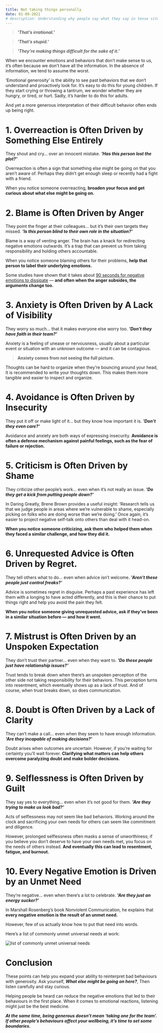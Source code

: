 ```yaml
---
title: Not taking things personally
date: 01-09-2021
# description: Understanding why people say what they say in tense situations.
---
```


> ***'That’s irrational.'***

> ***'That’s stupid.'***

> ***'They’re making things difficult for the sake of it.'***

When we encounter emotions and behaviors that don’t make sense to us, it’s often because we don’t have all the information. In the absence of information, we tend to assume the worst.

‘Emotional generosity’ is the ability to see past behaviors that we don’t understand and proactively look for. It’s easy to do this for young children. If they start crying or throwing a tantrum, we wonder whether they are hungry, or tired, or hurt. Sadly, it’s harder to do this for adults.

And yet a more generous interpretation of their difficult behavior often ends up being right.

# 1. Overreaction is Often Driven by Something Else Entirely

They shout and cry… over an innocent mistake. ***'Has this person lost the plot?'***

Overreaction is often a sign that something else might be going on that you aren’t aware of. Perhaps they didn’t get enough sleep or recently had a fight with a friend. 

When you notice someone overreacting, **broaden your focus and get curious about what else might be going on.**

# 2. Blame is Often Driven by Anger
They point the finger at their colleagues… but it’s their own targets they missed. ***'Is this person blind to their own role in the situation?'***

Blame is a way of venting anger. The brain has a knack for redirecting negative emotions outwards. It’s a trap that can prevent us from taking responsibility and holding others accountable.

When you notice someone blaming others for their problems, **help that person to label their underlying emotions.**

Some studies have shown that it takes about [90 seconds for negative emotions to dissipate](https://www.alysonmstone.com/90-seconds-to-emotional-resilience/) — **and often when the anger subsides, the arguments change too.**

# 3. Anxiety is Often Driven by A Lack of Visibility
They worry so much… that it makes everyone else worry too. ***'Don't they have faith in their team?'***

Anxiety is a feeling of unease or nervousness, usually about a particular event or situation with an unknown outcome — and it can be contagious.

> **Anxiety comes from not seeing the full picture.**

Thoughts can be hard to organize when they’re bouncing around your head, It is recommended to write your thoughts down. This makes them more tangible and easier to inspect and organize.

# 4. Avoidance is Often Driven by Insecurity
They put it off or make light of it… but they know how important it is. ***'Don’t they even care?'***

Avoidance and anxiety are both ways of expressing insecurity. **Avoidance is often a defense mechanism against painful feelings, such as the fear of failure or rejection.**

# 5. Criticism is Often Driven by Shame
They criticize other people’s work… even when it’s not really an issue. ***'Do they get a kick from putting people down?'***

<!-- EDIT THIS POINT -->
In Daring Greatly, Brene Brown provides a useful insight: ‘Research tells us that we judge people in areas where we’re vulnerable to shame, especially picking on folks who are doing worse than we’re doing.’ Once again, it’s easier to project negative self-talk onto others than deal with it head-on.

**When you notice someone criticizing, ask them who helped them when they faced a similar challenge, and how they did it.**

# 6. Unrequested Advice is Often Driven by Regret. 
They tell others what to do… even when advice isn’t welcome. ***'Aren’t these people just control freaks?'***

Advice is sometimes regret in disguise. Perhaps a past experience has left them with a longing to have acted differently, and this is their chance to put things right and help you avoid the pain they felt.

**When you notice someone giving unrequested advice, ask if they’ve been in a similar situation before — and how it went.**

# 7. Mistrust is Often Driven by an Unspoken Expectation
They don’t trust their partner… even when they want to. ***'Do these people just have relationship issues?'***

Trust tends to break down when there’s an unspoken perception of the other side not taking responsibility for their behaviors. This perception turns into resentment, which eventually shows up as a lack of trust. And of course, when trust breaks down, so does communication.

# 8. Doubt is Often Driven by a Lack of Clarity
They can’t make a call… even when they seem to have enough information. ***'Are they incapable of making decisions?'***

Doubt arises when outcomes are uncertain. However, if you’re waiting for certainty you’ll wait forever. **Clarifying what matters can help others overcome paralyzing doubt and make bolder decisions.**

# 9. Selflessness is Often Driven by Guilt

They say yes to everything… even when it’s not good for them. ***'Are they trying to make us look bad?'***

Acts of selflessness may not seem like bad behaviors. Working around the clock and sacrificing your own needs for others can seem like commitment and diligence. 

However, prolonged selflessness often masks a sense of unworthiness; if you believe you don’t deserve to have your own needs met, you focus on the needs of others instead. **And eventually this can lead to resentment, fatigue, and burnout.**

# 10. Every Negative Emotion is Driven by an Unmet Need
They’re negative… even when there’s a lot to celebrate. ***'Are they just an energy sucker?'***

In Marshall Rosenberg’s book Nonviolent Communication, he explains that **every negative emotion is the result of an unmet need.** 

However, few of us actually know how to put that need into words.

Here’s a list of commonly unmet universal needs at work:

![list of commonly unmet universal needs](/blog-images/not-taking-things-personally/needs.png)

# Conclusion
These points can help you expand your ability to reinterpret bad behaviours with generosity. Ask yourself, ***What else might be going on here?***, Then listen carefully and stay curious.

Helping people be heard can reduce the negative emotions that led to their behaviours in the first place. When it comes to emotional reactions, listening might just be the best medicine.

***At the same time, being generous doesn’t mean ‘taking one for the team’. If other people’s behaviours affect your wellbeing, it’s time to set some boundaries.***
